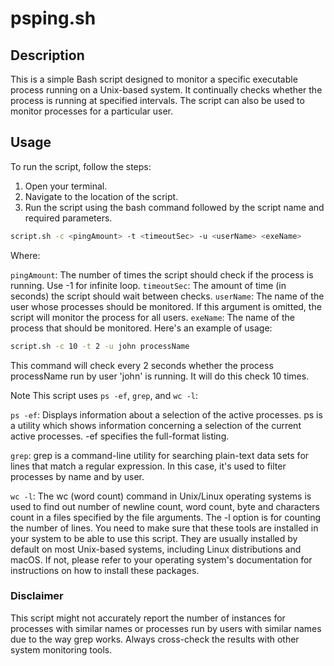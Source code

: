 # psping.sh  

## Description
This is a simple Bash script designed to monitor a specific executable process running on a Unix-based system. It continually checks whether the process is running at specified intervals. The script can also be used to monitor processes for a particular user.

## Usage
To run the script, follow the steps:

1. Open your terminal.
2. Navigate to the location of the script.
3. Run the script using the bash command followed by the script name and required parameters.
```bash
script.sh -c <pingAmount> -t <timeoutSec> -u <userName> <exeName>
```

Where:

`pingAmount`: The number of times the script should check if the process is running. Use -1 for infinite loop.
`timeoutSec`: The amount of time (in seconds) the script should wait between checks.
`userName`: The name of the user whose processes should be monitored. If this argument is omitted, the script will monitor the process for all users.
`exeName`: The name of the process that should be monitored.
Here's an example of usage:

```bash
script.sh -c 10 -t 2 -u john processName
```

This command will check every 2 seconds whether the process processName run by user 'john' is running. It will do this check 10 times.

Note
This script uses `ps -ef`, `grep`, and `wc -l`:

`ps -ef`: Displays information about a selection of the active processes. ps is a utility which shows information concerning a selection of the current active processes. -ef specifies the full-format listing.

`grep`: grep is a command-line utility for searching plain-text data sets for lines that match a regular expression. In this case, it's used to filter processes by name and by user.

`wc -l`: The wc (word count) command in Unix/Linux operating systems is used to find out number of newline count, word count, byte and characters count in a files specified by the file arguments. The -l option is for counting the number of lines.
You need to make sure that these tools are installed in your system to be able to use this script. They are usually installed by default on most Unix-based systems, including Linux distributions and macOS. If not, please refer to your operating system's documentation for instructions on how to install these packages.


### Disclaimer
This script might not accurately report the number of instances for processes with similar names or processes run by users with similar names due to the way grep works. Always cross-check the results with other system monitoring tools.